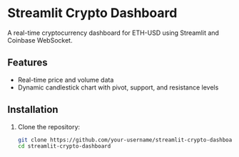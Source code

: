 # Streamlit Crypto Dashboard

A real-time cryptocurrency dashboard for ETH-USD using Streamlit and Coinbase WebSocket.

## Features
- Real-time price and volume data
- Dynamic candlestick chart with pivot, support, and resistance levels

## Installation

1. Clone the repository:
   ```bash
   git clone https://github.com/your-username/streamlit-crypto-dashboard.git
   cd streamlit-crypto-dashboard
